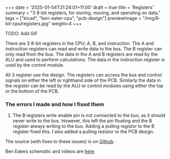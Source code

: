 +++
date = '2025-01-04T21:24:01+11:00'
draft = true
title = 'Registers'
summary = "3 8-bit registers, for storing, moving, and operating on data."
tags = ["kicad", "ben-eater-cpu", "pcb-design"]
previewImage = "/img/8-bit-cpu/registers.jpg"
weight=4
+++

TODO: Add GIF

There are 3 8-bit registers in the CPU; A, B, and instruction. The A and instruction registers can read and write data to the bus. The B register can only read from the bus. The data in the A and B registers are read by the ALU and used to perform calculations. The data in the instruction register is used by the control module.

All 3 register use the design. The registers can access the bus and control signals on either the left or righthand side of the PCB. Similarly the data in the register can be read by the ALU or control modules using either the top or the bottom of the PCB.

### The errors I made and how I fixed them

1. The B registers write enable pin is not connected to the bus, as it should never write to the bus. However, this left the pin floating and the B register always writing to the bus. Adding a pulling registor to the B register fixed this. I also added a pulling resistor to the PCB design.

The source (with fixes to these issues) is on [Github](https://github.com/Robert-Riordan-UCD/8_Bit_CPU_PCB/tree/main/Registers).

Ben Eaters schematic and videos are [here](https://eater.net/8bit/registers).
